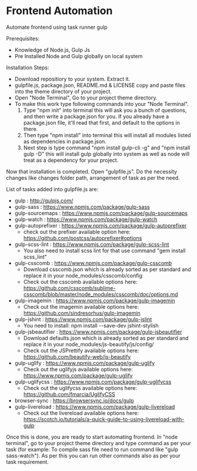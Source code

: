 # Frontend Automation
Automate frontend using task runner gulp

Prerequisites:
- Knowledge of Node.js, Gulp Js
- Pre Installed Node and Gulp globally on local system

Installation Steps:
- Download repositiory to your system. Extract it.
- gulpfile.js, package.json, README.md & LICENSE copy and paste files into the theme directory of your project.
- Open "Node Terminal", Go to your project theme directory.
- To make this work type following commands into your "Node Terminal".
	1) Type "npm init" into terminal this will ask you a bunch of questions, and then write a package.json for you. 
	If you already have a package.json file, it'll read that first, and default to the options in there.
	2) Then type "npm install" into terminal this will install all modules listed as dependencies in package.json.
	3) Next step is type command "npm install gulp-cli -g" and "npm install gulp -D" this will install gulp globally into system as well as node will treat as a dependency for your project.

Now that installation is completed. Open "gulpfile.js". Do the necessity changes like changes folder path, arrangement of task as per the need.

List of tasks added into gulpfile.js are:
- gulp : http://gulpjs.com/
- gulp-sass : https://www.npmjs.com/package/gulp-sass
- gulp-sourcemaps : https://www.npmjs.com/package/gulp-sourcemaps
- gulp-watch : https://www.npmjs.com/package/gulp-watch
- gulp-autoprefixer : https://www.npmjs.com/package/gulp-autoprefixer 
  - check out the prefixer available option here: https://github.com/postcss/autoprefixer#options
- gulp-scss-lint : https://www.npmjs.com/package/gulp-scss-lint 
  - You also need to install scss lint for that use command "gem install scss_lint"  
- gulp-csscomb : https://www.npmjs.com/package/gulp-csscomb
  - Download csscomb.json which is already sorted as per standard and replace it in your node_modules/csscomb/config
  - Check out the csscomb available options here: https://github.com/csscomb/sublime-csscomb/blob/master/node_modules/csscomb/doc/options.md
- gulp-imagemin : https://www.npmjs.com/package/gulp-imagemin
  - Check out the imagemin available options here: https://github.com/sindresorhus/gulp-imagemin
- gulp-jshint : https://www.npmjs.com/package/gulp-jslint
  - You need to install: npm install --save-dev jshint-stylish
- gulp-jsbeautifier : https://www.npmjs.com/package/gulp-jsbeautifier
  - Download defaults.json which is already sorted as per standard and replace it in your node_modules/js-beautify/js/config/
  - Check out the JSPrettify available options here: https://github.com/beautify-web/js-beautify
- gulp-uglify : https://www.npmjs.com/package/gulp-uglify
  - Check out the uglifyjs available options here: https://www.npmjs.com/package/gulp-uglify  
- gulp-uglifycss : https://www.npmjs.com/package/gulp-uglifycss
  - Check out the uglifycss available options here: https://github.com/fmarcia/UglifyCSS  
- browser-sync : https://browsersync.io/docs/gulp
- gulp-livereload : https://www.npmjs.com/package/gulp-livereload 
  - Check out the livereload available options here: https://scotch.io/tutorials/a-quick-guide-to-using-livereload-with-gulp 

Once this is done, you are ready to start automating frontend. 
In "node terminal", go to your project theme directory and type command as per your task (for example: To compile sass file need to run command like "gulp sass-watch"). As per this you can run other commands also as per your task requirement.
